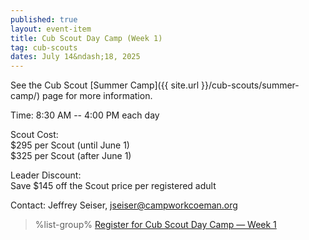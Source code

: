 ```yaml
---
published: true
layout: event-item
title: Cub Scout Day Camp (Week 1)
tag: cub-scouts
dates: July 14&ndash;18, 2025
---
```


See the Cub Scout [Summer Camp]({{ site.url }}/cub-scouts/summer-camp/) page for more information.

Time: 8:30 AM -- 4:00 PM each day

Scout Cost:<br>
$295 per Scout (until June 1)<br>
$325 per Scout (after June 1)

Leader Discount:<br>
Save $145 off the Scout price per registered adult

Contact: Jeffrey Seiser, [jseiser@campworkcoeman.org](mailto:jseiser@campworkcoeman.org)

> %list-group%
> <a href="https://scoutingevent.com/066-93787-220607" class="list-group-item">Register for Cub Scout Day Camp &mdash; Week 1</a>
